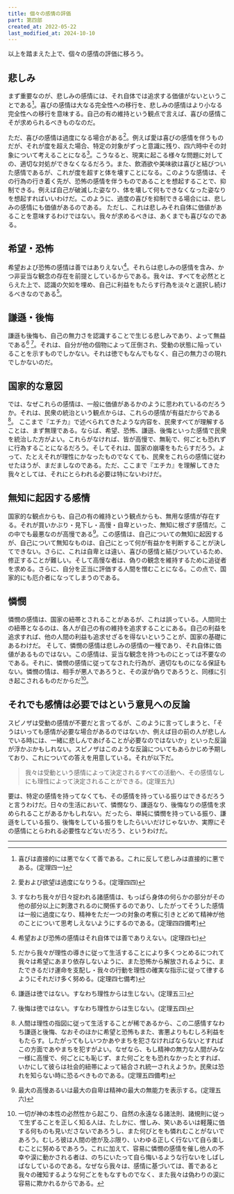 ```yaml
---
title: 個々の感情の評価
part: 第四部
created_at: 2022-05-22
last_modified_at: 2024-10-10
---
```


以上を踏まえた上で、個々の感情の評価に移ろう。

## 悲しみ

まず重要なのが、悲しみの感情には、それ自体では追求する価値がないということである[^ref4-1-1]。喜びの感情は大なる完全性への移行を、悲しみの感情はより小なる完全性への移行を意味する。自己の有の維持という観点で言えば、喜びの感情こそが求められるべきものなのだ。

[^ref4-1-1]:喜びは直接的には悪でなくて善である。これに反して悲しみは直接的に悪である。(定理四一)

ただ、喜びの感情は過度になる場合がある[^ref4-1-2]。例えば愛は喜びの感情を伴うものだが、それが度を超えた場合、特定の対象がずっと意識に残り、四六時中その対象について考えることになる[^ref4-1-3]。こうなると、現実に起こる様々な問題に対しての、適切な対処ができなくなるだろう。また、飲酒欲や美味欲は喜びと結びついた感情であるが、これが度を超すと体を壊すことになる。このような感情は、その行為の行き着く先が、恐怖の感情を伴うものであることを想起することで、抑制できる。例えば自己が破滅した姿なり、体を壊して何もできなくなった姿なりを想起すればいいわけだ。このように、過度の喜びを抑制できる場合には、悲しみの感情にも価値があるのである。
ただし、これは悲しみそれ自体に価値があることを意味するわけではない。我々が求めるべきは、あくまでも喜びなのである。

[^ref4-1-2]:愛および欲望は過度になりうる。(定理四四)

[^ref4-1-3]:すなわち我々が日々捉われる諸感情は、もっぱら身体の何らかの部分がその他の部分以上に刺激されるのに関係するのであり、したがってそうした感情は一般に過度になり、精神をただ一つの対象の考察に引きとどめて精神が他のことについて思考しえないようにするのである。(定理四四備考)

## 希望・恐怖

希望および恐怖の感情は善ではありえない[^ref4-2-1]。それらは悲しみの感情を含み、かつ非妥当な観念の存在を前提としているからである。我々は、すべてを必然ととらえた上で、認識の欠如を埋め、自己に利益をもたらす行為を淡々と選択し続けるべきなのである[^ref4-2-2]。

[^ref4-2-1]:希望および恐怖の感情はそれ自体では善でありえない。(定理四七)

[^ref4-2-2]:だから我々が理性の導きに従って生活することにより多くつとめるにつれて我々は希望にあまり依存しないように、また恐怖から解放されるように、またできるだけ運命を支配し・我々の行動を理性の確実な指示に従って律するようにそれだけ多く努める。(定理四七備考)

## 謙遜・後悔

謙遜も後悔も、自己の無力さを認識することで生じる悲しみであり、よって無益である[^ref4-3-1] [^ref4-3-2]。それは、自分が他の個物によって圧倒され、受動の状態に陥っていることを示すものでしかない。それは徳でもなんでもなく、自己の無力さの現れでしかないのだ。

[^ref4-3-1]:謙遜は徳ではない。すなわち理性からは生じない。(定理五三)

[^ref4-3-2]:後悔は徳ではない。すなわち理性からは生じない。(定理五四)

## 国家的な意図

では、なぜこれらの感情は、一般に価値があるかのように思われているのだろうか。それは、民衆の統治という観点からは、これらの感情が有益だからである[^ref4-4-1]。
ここまで『エチカ』で述べられてきたような内容を、民衆すべてが理解することは、まず無理である。ならば、希望、恐怖、謙遜、後悔といった感情で民衆を統治した方がよい。これらがなければ、皆が高慢で、無恥で、何ごとも恐れずに行為することになるだろう。そしてそれは、国家の崩壊をもたらすだろう。よって、たとえそれが理性にかなったものでなくても、民衆をこれらの感情に従わせたほうが、まだましなのである。ただ、ここまで『エチカ』を理解してきた我々としては、それにとらわれる必要は特にないわけだ。

[^ref4-4-1]:人間は理性の指図に従って生活することが稀であるから、この二感情すなわち謙遜と後悔、なおそのほかに希望と恐怖もまた、害悪よりもむしろ利益をもたらす。したがってもしいつかあやまちを犯さなければならないとすればこの方面であやまちを犯すがよい。なぜなら、もし精神の無力な人間がみな一様に高慢で、何ごとにも恥じず、また何ごとをも恐れなかったとすれば、いかにして彼らは社会的紐帯によって結合され統一されえようか。民衆は恐れを知らない時に恐るべきものである。(定理五四備考)

## 無知に起因する感情

国家的な観点からも、自己の有の維持という観点からも、無用な感情が存在する。それが買いかぶり・見下し・高慢・自卑といった、無知に根ざす感情だ。この中でも最悪なのが高慢である[^ref5-1-1]。この感情は、自己についての無知に起因するが、自己について無知なものは、自己にとって何が有益かを判断することが決してできない。さらに、これは自卑とは違い、喜びの感情と結びついているため、修正することが難しい。そして高慢な者は、偽りの観念を維持するために追従者を求める。さらに、自分を正当に評価する人間を憎むことになる。この点で、国家的にも厄介者になってしまうのである。

[^ref5-1-1]:最大の高慢あるいは最大の自卑は精神の最大の無能力を表示する。(定理五六)

## 憐憫

憐憫の感情は、国家の紐帯とされることがあるが、これは誤っている。人間同士の紐帯となるのは、各人が自己の有の維持を追求することにある。自己の利益を追求すれば、他の人間の利益も追求せざるを得ないということが、国家の基礎にあるわけだ。
そして、憐憫の感情は悲しみの感情の一種であり、それ自体に価値があるものではない。この感情は、妥当な観念を持つものにとっては不要なのである。それに、憐憫の感情に従ってなされた行為が、適切なものになる保証もない。憐憫の情は、相手が悪人であろうと、その涙が偽りであろうと、同様に引き起こされるものだからだ[^ref5-2-1]。

[^ref5-2-1]:一切が神の本性の必然性から起こり、自然の永遠なる諸法則、諸規則に従って生ずることを正しく知る人は、たしかに、憎しみ、笑いあるいは軽蔑に価する何ものも見いださないであろうし、また何びとをも憐れむことがないであろう。むしろ彼は人間の徳が及ぶ限り、いわゆる正しく行ないて自ら楽しむことに努めるであろう。これに加えて、容易に憐憫の感情を催し他人の不幸や涙に動かされる者は、のちにいたって自ら悔いるような行ないをしばしばなしているのである。なぜなら我々は、感情に基づいては、善であると我々の確知するような何ごとをもなすものでなく、また我々は偽わりの涙に容易に欺かれるからである。

## それでも感情は必要ではという意見への反論

スピノザは受動の感情が不要だと言ってるが、このように言ってしまうと、「そうはいっても感情が必要な場合があるのではないか、例えば目の前の人が悲しんでいる時には、一緒に悲しんであげることが必要なのではないか」といった反論が浮かぶかもしれない。スピノザはこのような反論についてもあらかじめ予期しており、これについての答えを用意している。それが以下だ。

>我々は受動という感情によって決定されるすべての活動へ、その感情なしにも理性によって決定されることができる。(定理五九)

要は、特定の感情を持ってなくても、その感情を持っている振りはできるだろうと言うわけだ。日々の生活において、憐憫なり、謙遜なり、後悔なりの感情を求められることがあるかもしれない。だったら、単純に憐憫を持っている振り、謙遜をしている振り、後悔をしている振りをしたらいいだけじゃないか、実際にその感情にとらわれる必要性などないだろう、というわけだ。

---